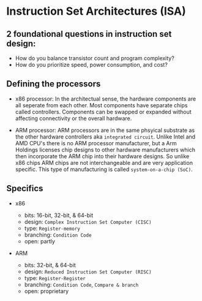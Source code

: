 Instruction Set Architectures (ISA)
===

2 foundational questions in instruction set design:
---
* How do you balance transistor count and program complexity?
* How do you prioritize speed, power consumption, and cost?


Defining the processors
---

* x86 processor: In the architectual sense, the hardware components are all seperate from each other. Most components have separate chips called controllers. Components can be swapped or expanded without affecting connectivity or the overall hardware.

* ARM processor: ARM processors are in the same phsyical substrate as the other hardware controllers aka `integrated circuit`. Unlike Intel and AMD CPU's there is no ARM processor manufacturer, but a Arm Holdings licenses chip designs to other hardware manufacturers which then incorporate the ARM chip into their hardware designs. So unlike x86 chips ARM chips are not interchangeable and are very application specific. This type of manufacturing is called `system-on-a-chip (SoC)`.


Specifics
---
* x86
    * bits: 16-bit, 32-bit, & 64-bit
    * design: `Complex Instruction Set Computer (CISC)`
    * type: `Register-memory`
    * branching: `Condition Code`
    * open: partly

* ARM
    * bits: 32-bit, & 64-bit
    * design: `Reduced Instruction Set Computer (RISC)`
    * type: `Register-Register`
    * branching: `Condition Code`, `Compare & branch`
    * open: proprietary


